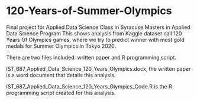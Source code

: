 # 120-Years-of-Summer-Olympics
Final project for Applied Data Science Class in Syracuse Masters in Applied Data Science Program
This shows analysis from Kaggle dataset call 120 Years Of Olympics games, where we try to predict winner with most gold medals for Summer Olympics in Tokyo 2020. 

There are two files included: written paper and R programming script. 

IST_687_Applied_Data_Science_120_Years_Olympics.docx, the written paper is a word document that details this analysis. 

IST_687_Applied_Data_Science_120_Years_Olympics_Code.R is the R programming script created for this analysis. 
 
